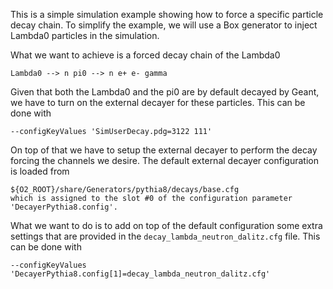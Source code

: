 <!-- doxy
\page refrunSimExamplesForceDecay_Lambda_Neutron_Dalitz Example ForceDecay_Lambda_Neutron_Dalitz
/doxy -->

This is a simple simulation example showing how to force a specific particle decay chain.
To simplify the example, we will use a Box generator to inject Lambda0 particles in the simulation.

What we want to achieve is a forced decay chain of the Lambda0
```
Lambda0 --> n pi0 --> n e+ e- gamma
```
Given that both the Lambda0 and the pi0 are by default decayed by Geant, we have to turn on the external decayer for these particles.
This can be done with
```
--configKeyValues 'SimUserDecay.pdg=3122 111'
```

On top of that we have to setup the external decayer to perform the decay forcing the channels we desire.
The default external decayer configuration is loaded from
```
${O2_ROOT}/share/Generators/pythia8/decays/base.cfg
which is assigned to the slot #0 of the configuration parameter 'DecayerPythia8.config'.
```
What we want to do is to add on top of the default configuration some extra settings that are provided in the `decay_lambda_neutron_dalitz.cfg` file.
This can be done with
```
--configKeyValues 'DecayerPythia8.config[1]=decay_lambda_neutron_dalitz.cfg'
```

